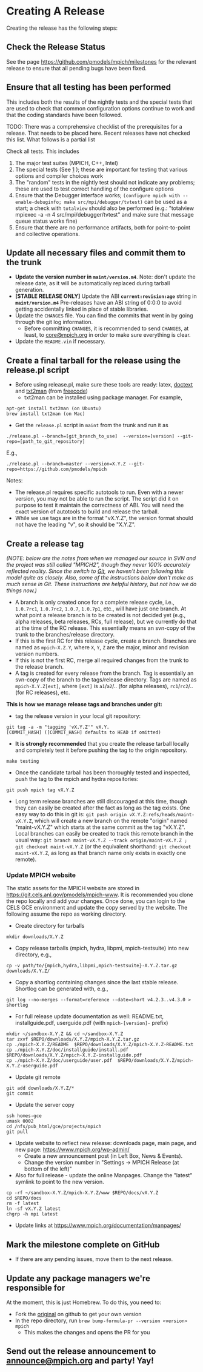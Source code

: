 # Creating A Release

Creating the release has the following steps:

## Check the Release Status

See the page <https://github.com/pmodels/mpich/milestones> for the
relevant release to ensure that all pending bugs have been fixed.

## Ensure that all testing has been performed

This includes both the results of the nightly tests and the special
tests that are used to check that common configuration options continue
to work and that the coding standards have been followed.

TODO: There was a comprehensive checklist of the prerequisites for a
release. That needs to be placed here. Recent releases have not checked
this list. What follows is a partial list

Check all tests. This includes

1.  The major test suites (MPICH, C++, Intel)
2.  The special tests (See
    [1](../testing/Testing_MPICH.md#running-the-special-tests)
    ); these are important for testing that various options and compiler
    choices work
3.  The "random" tests in the nightly test should not indicate any
    problems; these are used to test correct handling of the configure
    options
4.  Ensure that the Debugger interface works; `(configure mpich with
    --enable-debuginfo; make src/mpi/debugger/tvtest)` can be used as a
    start; a check with `totalview` should also be performed (e.g.:
    "totalview mpiexec -a -n 4 src/mpi/debugger/tvtest" and make sure
    that message queue status works fine)
5.  Ensure that there are no performance artifacts, both for
    point-to-point and collective operations.

## Update all necessary files and commit them to the trunk

  - **Update the version number in `maint/version.m4`**. Note: don't
    update the release date, as it will be automatically replaced during
    tarball generation.
  - **\[STABLE RELEASE ONLY\]** Update the ABI
    **`current:revision:age`** string in **`maint/version.m4`**
    Pre-releases have an ABI string of 0:0:0 to avoid getting
    accidentally linked in place of stable libraries.
  - Update the `CHANGES` file. You can find the commits that went in by
    going through the git log information.
      - Before committing `CHANGES`, it is recommended to send
        `CHANGES`, at least, to core@mpich.org in order to make sure
        everything is clear.
  - Update the `README.vin` if necessary.

## Create a final tarball for the release using the release.pl script

  - Before using release.pl, make sure these tools are ready: latex,
    [doctext](http://web.engr.illinois.edu/~wgropp/projects/software/sowing/)
    and [txt2man](http://mvertes.free.fr/download/) (from
    [freecode](http://freecode.com/projects/txt2man))
      - txt2man can be installed using package manager. For example,


```
apt-get install txt2man (on Ubuntu)
brew install txt2man (on Mac)
```

  - Get the `release.pl` script in `maint` from the trunk and run it as


```
./release.pl --branch=[git_branch_to_use]  --version=[version] --git-repo=[path_to_git_repository]
```

E.g.,

```
./release.pl --branch=master --version=X.Y.Z --git-repo=https://github.com/pmodels/mpich
```

Notes:

  - The release.pl requires specific autotools to run. Even with a newer
    version, you may not be able to run the script. The script did it on
    purpose to test it maintain the correctness of ABI. You will need
    the exact version of autotools to build and release the tarball.
  - While we use tags are in the format "vX.Y.Z", the version format
    should not have the leading "v", so it should be "X.Y.Z".

## Create a release tag

*(NOTE: below are the notes from when we managed our source in SVN and
the project was still called "MPICH2", though they never 100% accurately
reflected reality. Since the switch to [Git](Git.md), we haven't
been following this model quite as closely. Also, some of the
instructions below don't make as much sense in Git. These instructions
are helpful history, but not how we do things now.)*

  - A branch is only created once for a complete release cycle, i.e.,
    `1.0.7rc1`, `1.0.7rc2`, `1.0.7`, `1.0.7p1`, etc., will have just one
    branch. At what point a release branch is to be created is not
    decided yet (e.g., alpha releases, beta releases, RCs, full
    release), but we currently do that at the time of the RC release.
    This essentially means an svn-copy of the trunk to the
    branches/release directory.
  - If this is the first RC for this release cycle, create a branch.
    Branches are named as `mpich-X.Z.Y`, where `X`, `Y`, `Z` are the
    major, minor and revision version numbers.
  - If this is not the first RC, merge all required changes from the
    trunk to the release branch.
  - A tag is created for every release from the branch. Tag is
    essentially an svn-copy of the branch to the tags/release directory.
    Tags are named as `mpich-X.Y.Z[ext]`, where `[ext]` is `a1`/`a2`/..
    (for alpha releases), `rc1`/`rc2`/.. (for RC releases), etc.

**This is how we manage release tags and branches under git:**

  - tag the release version in your local git repository:

```
git tag -a -m "tagging 'vX.Y.Z'" vX.Y.
[COMMIT_HASH] ([COMMIT_HASH] defaults to HEAD if omitted)
```

  - **It is strongly recommended** that you create the release tarball
    locally and completely test it before pushing the tag to the origin
    repository.

```
make testing
```

  - Once the candidate tarball has been thoroughly tested and inspected,
    push the tag to the mpich and hydra repositories:

```
git push mpich tag vX.Y.Z
```

  - Long term release branches are still discouraged at this time,
    though they can easily be created after the fact as long as the tag
    exists. One easy way to do this in git is: `git push origin
    vX.Y.Z:refs/heads/maint-vX.Y.Z`, which will create a new branch on
    the remote "origin" named "maint-vX.Y.Z" which starts at the same
    commit as the tag "vX.Y.Z". Local branches can easily be created to
    track this remote branch in the usual way: `git branch maint-vX.Y.Z
    --track origin/maint-vX.Y.Z ; git checkout maint-vX.Y.Z` (or the
    equivalent shorthand: `git checkout maint-vX.Y.Z`, as long as that
    branch name only exists in exactly one remote).

### Update MPICH website

The static assets for the MPICH website are stored in
<https://git.cels.anl.gov/pmodels/mpich-www>. It is recommended you
clone the repo locally and add your changes. Once done, you can login to
the CELS GCE environment and update the copy served by the website. The
following assume the repo as working directory.

  - Create directory for tarballs


```
mkdir downloads/X.Y.Z
```

  - Copy release tarballs (mpich, hydra, libpmi, mpich-testsuite) into new
    directory, e.g.,


```
cp -v path/to/{mpich,hydra,libpmi,mpich-testsuite}-X.Y.Z.tar.gz downloads/X.Y.Z/
```

  - Copy a shortlog containing changes since the last stable release.
    Shortlog can be generated with, e.g.,

```
git log --no-merges --format=reference --date=short v4.2.3..v4.3.0 > shortlog
```

  - For full release update documentation as well: README.txt,
    installguide.pdf, userguide.pdf (with `mpich-[version]-` prefix)


```
mkdir ~/sandbox-X.Y.Z && cd ~/sandbox-X.Y.Z
tar zxvf $REPO/downloads/X.Y.Z/mpich-X.Y.Z.tar.gz
cp ./mpich-X.Y.Z/README  $REPO/downloads/X.Y.Z/mpich-X.Y.Z-README.txt
cp ./mpich-X.Y.Z/doc/installguide/install.pdf  $REPO/downloads/X.Y.Z/mpich-X.Y.Z-installguide.pdf
cp ./mpich-X.Y.Z/doc/userguide/user.pdf  $REPO/downloads/X.Y.Z/mpich-X.Y.Z-userguide.pdf
```

  - Update git remote


```
git add downloads/X.Y.Z/*
git commit
```

  - Update the server copy

```
ssh homes-gce
umask 0002
cd /nfs/pub_html/gce/projects/mpich
git pull
```

  - Update website to reflect new release: downloads page, main page,
    and new page: <https://www.mpich.org/wp-admin/>
      - Create a new announcement post (in Left Box, News & Events).
      - Change the version number in "Settings -\> MPICH Release (at
        bottom of the left)"
  - Also for full release - update the online Manpages. Change the
    "latest" symlink to point to the new version.

```
cp -rf ~/sandbox-X.Y.Z/mpich-X.Y.Z/www $REPO/docs/vX.Y.Z
cd $REPO/docs
rm -f latest
ln -sf vX.Y.Z latest
chgrp -h mpi latest
```

  - Update links at <https://www.mpich.org/documentation/manpages/>

## Mark the milestone complete on GitHub

  - If there are any pending issues, move them to the next release.

## Update any package managers we're responsible for

At the moment, this is just Homebrew. To do this, you need to:

  - Fork the [original](https://github.com/Homebrew/homebrew-core) on github to
    get your own version
  - In the repo directory, run `brew bump-formula-pr --version <version> mpich`
    - This makes the changes and opens the PR for you

## Send out the release announcement to announce@mpich.org and party\! Yay\!
